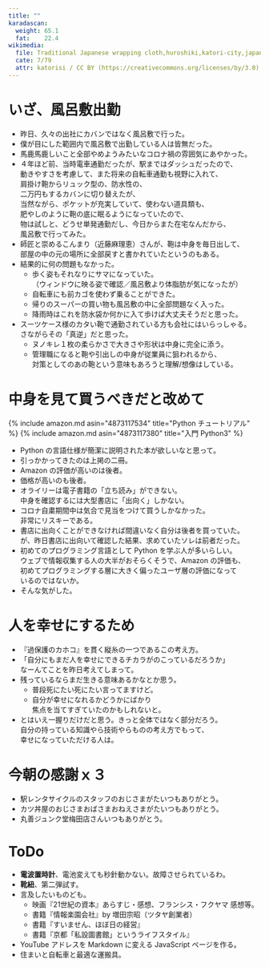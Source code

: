 ```yaml
---
title: ""
karadascan:
  weight: 65.1
  fat:    22.4
wikimedia:
  file: Traditional Japanese wrapping cloth,huroshiki,katori-city,japan.JPG
  cate: 7/79
  attr: katorisi / CC BY (https://creativecommons.org/licenses/by/3.0)
---
```


# いざ、風呂敷出勤

* 昨日、久々の出社にカバンではなく風呂敷で行った。
* 僕が目にした範囲内で風呂敷で出勤している人は皆無だった。
* 馬鹿馬鹿しいこと全部やめようみたいなコロナ禍の雰囲気にあやかった。
* ４年ほど前、当時電車通勤だったが、駅まではダッシュだったので、  
  動きやすさを考慮して、また将来の自転車通勤も視野に入れて、  
  肩掛け鞄からリュック型の、防水性の、  
  二万円もするカバンに切り替えたが、  
  当然ながら、ポケットが充実していて、使わない道具類も、  
  肥やしのように鞄の底に眠るようになっていたので、  
  物は試しと、どうせ単発通勤だし、今日からまた在宅なんだから、  
  風呂敷で行ってみた。
* 師匠と崇めるこんまり（近藤麻理恵）さんが、鞄は中身を毎日出して、  
  部屋の中の元の場所に全部戻すと書かれていたというのもある。
* 結果的に何の問題もなかった。
  * 歩く姿もそれなりにサマになっていた。  
    （ウィンドウに映る姿で確認／風呂敷より体脂肪が気になったが）
  * 自転車にも前カゴを使わず乗ることができた。
  * 帰りのスーパーの買い物も風呂敷の中に全部問題なく入った。
  * 降雨時はこれを防水袋か何かに入て歩けば大丈夫そうだと思った。
* スーツケース様のカタい鞄で通勤されている方も会社にはいらっしゃる。  
  さながらその「真逆」だと思った。  
  * ヌノキレ１枚の柔らかさで大きさや形状は中身に完全に添う。  
  * 管理職になると鞄や引出しの中身が従業員に狙われるから、  
    対策としてのあの鞄という意味もあろうと理解/想像はしている。


# 中身を見て買うべきだと改めて

{% include amazon.md asin="4873117534" title="Python チュートリアル" %}
{% include amazon.md asin="4873117380" title="入門 Python3" %}

* Python の言語仕様が簡潔に説明された本が欲しいなと思って。
* 引っかかってきたのは上掲の二冊。
* Amazon の評価が高いのは後者。
* 価格が高いのも後者。
* オライリーは電子書籍の「立ち読み」ができない。  
  中身を確認するには大型書店に「出向く」しかない。  
* コロナ自粛期間中は気合で見当をつけて買うしかなかった。  
  非常にリスキーである。
* 書店に出向くことができなければ間違いなく自分は後者を買っていた。  
  が、昨日書店に出向いて確認した結果、求めていたソレは前者だった。
* 初めてのプログラミング言語として Python を学ぶ人が多いらしい。  
  ウェブで情報収集する人の大半がおそらくそうで、Amazon の評価も、  
  初めてプログラミングする層に大きく偏ったユーザ層の評価になって  
  いるのではないか。
* そんな気がした。


# 人を幸せにするため

* 『過保護のカホコ』を貫く縦糸の一つであるこの考え方。
* 「自分にもまだ人を幸せにできるチカラがのこっているだろうか」  
  なーんてことを昨日考えてしまって。
* 残っているならまだ生きる意味あるかなとか思う。  
  * 普段死にたい死にたい言ってますけど。  
  * 自分が幸せになれるかどうかにばかり  
    焦点を当てすぎていたのかもしれないと。
* とはいえ一握りだけだと思う。きっと全体ではなく部分だろう。  
  自分の持っている知識やら技術やらものの考え方でもって、  
  幸せになっていただける人は。


# 今朝の感謝ｘ３

* 駅レンタサイクルのスタッフのおじさまがたいつもありがとう。
* カツ丼屋のおじさまおばさまおねえさまがたいつもありがとう。
* 丸善ジュンク堂梅田店さんいつもありがとう。


# ToDo

* **電波置時計**、電池変えても秒針動かない。故障させられているわ。
* **靴紐**、第二弾試す。
* 言及したいものども。
  * 映画『21世紀の資本』あらすじ・感想、フランシス・フクヤマ 感想等。
  * 書籍『情報楽園会社』by 増田宗昭（ツタヤ創業者）
  * 書籍『すいません、ほぼ日の経営』
  * 書籍『京都「私設圖書館」というライフスタイル』
* YouTube アドレスを Markdown に変える JavaScript ページを作る。
* 住まいと自転車と最適な運搬具。
